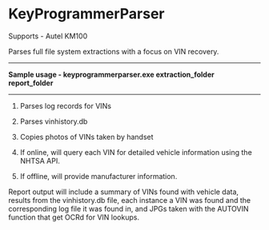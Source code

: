 # KeyProgrammerParser

Supports - Autel KM100

Parses full file system extractions with a focus on VIN recovery.


---
<b>Sample usage - keyprogrammerparser.exe extraction_folder report_folder</b>

---

1.  Parses log records for VINs

2.  Parses vinhistory.db

3.  Copies photos of VINs taken by handset

4.  If online, will query each VIN for detailed vehicle information using the NHTSA API.

5.  If offline, will provide manufacturer information. 

Report output will include a summary of VINs found with vehicle data, results from the vinhistory.db file, each instance a VIN was found and the corresponding log file it was found in, and JPGs taken with the AUTOVIN function that get OCRd for VIN lookups.
